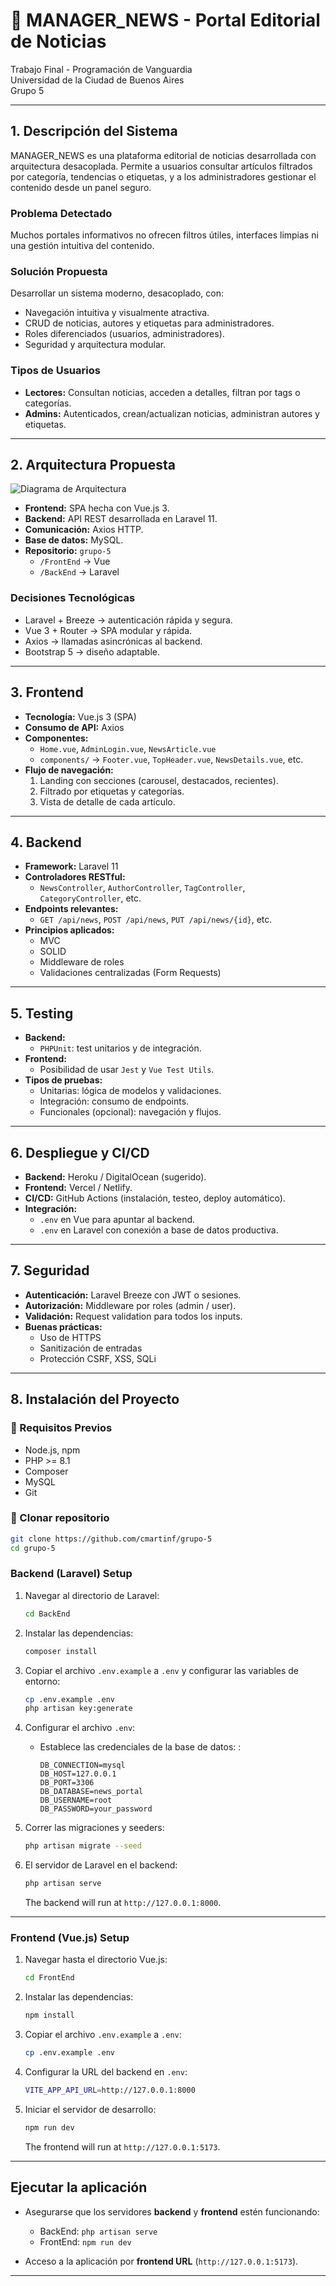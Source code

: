 # 📰 MANAGER_NEWS - Portal Editorial de Noticias

Trabajo Final - Programación de Vanguardia  
Universidad de la Ciudad de Buenos Aires  
Grupo 5  

---

## 1. Descripción del Sistema

MANAGER_NEWS es una plataforma editorial de noticias desarrollada con arquitectura desacoplada. Permite a usuarios consultar artículos filtrados por categoría, tendencias o etiquetas, y a los administradores gestionar el contenido desde un panel seguro.

### Problema Detectado
Muchos portales informativos no ofrecen filtros útiles, interfaces limpias ni una gestión intuitiva del contenido.

### Solución Propuesta
Desarrollar un sistema moderno, desacoplado, con:
- Navegación intuitiva y visualmente atractiva.
- CRUD de noticias, autores y etiquetas para administradores.
- Roles diferenciados (usuarios, administradores).
- Seguridad y arquitectura modular.

### Tipos de Usuarios
- **Lectores:** Consultan noticias, acceden a detalles, filtran por tags o categorías.
- **Admins:** Autenticados, crean/actualizan noticias, administran autores y etiquetas.

---

## 2. Arquitectura Propuesta

![Diagrama de Arquitectura](./docs/estructura.png)

- **Frontend:** SPA hecha con Vue.js 3.
- **Backend:** API REST desarrollada en Laravel 11.
- **Comunicación:** Axios HTTP.
- **Base de datos:** MySQL.
- **Repositorio:** `grupo-5`  
  - `/FrontEnd` → Vue  
  - `/BackEnd` → Laravel

### Decisiones Tecnológicas
- Laravel + Breeze → autenticación rápida y segura.
- Vue 3 + Router → SPA modular y rápida.
- Axios → llamadas asincrónicas al backend.
- Bootstrap 5 → diseño adaptable.

---

## 3. Frontend

- **Tecnología:** Vue.js 3 (SPA)
- **Consumo de API:** Axios
- **Componentes:**  
  - `Home.vue`, `AdminLogin.vue`, `NewsArticle.vue`  
  - `components/` → `Footer.vue`, `TopHeader.vue`, `NewsDetails.vue`, etc.
- **Flujo de navegación:**  
  1. Landing con secciones (carousel, destacados, recientes).
  2. Filtrado por etiquetas y categorías.
  3. Vista de detalle de cada artículo.

---

## 4. Backend

- **Framework:** Laravel 11
- **Controladores RESTful:**
  - `NewsController`, `AuthorController`, `TagController`, `CategoryController`, etc.
- **Endpoints relevantes:**
  - `GET /api/news`, `POST /api/news`, `PUT /api/news/{id}`, etc.
- **Principios aplicados:**  
  - MVC  
  - SOLID  
  - Middleware de roles  
  - Validaciones centralizadas (Form Requests)

---

## 5. Testing

- **Backend:**
  - `PHPUnit`: test unitarios y de integración.
- **Frontend:**
  - Posibilidad de usar `Jest` y `Vue Test Utils`.
- **Tipos de pruebas:**
  - Unitarias: lógica de modelos y validaciones.
  - Integración: consumo de endpoints.
  - Funcionales (opcional): navegación y flujos.

---

## 6. Despliegue y CI/CD

- **Backend:** Heroku / DigitalOcean (sugerido).
- **Frontend:** Vercel / Netlify.
- **CI/CD:** GitHub Actions (instalación, testeo, deploy automático).
- **Integración:**  
  - `.env` en Vue para apuntar al backend.
  - `.env` en Laravel con conexión a base de datos productiva.

---

## 7. Seguridad

- **Autenticación:** Laravel Breeze con JWT o sesiones.
- **Autorización:** Middleware por roles (admin / user).
- **Validación:** Request validation para todos los inputs.
- **Buenas prácticas:**  
  - Uso de HTTPS  
  - Sanitización de entradas  
  - Protección CSRF, XSS, SQLi  

---

## 8. Instalación del Proyecto

### 🔧 Requisitos Previos
- Node.js, npm
- PHP >= 8.1
- Composer
- MySQL
- Git

### 📁 Clonar repositorio
```bash
git clone https://github.com/cmartinf/grupo-5
cd grupo-5

```

### Backend (Laravel) Setup
1. Navegar al directorio de Laravel:
   ```bash
   cd BackEnd
   ```

2. Instalar las dependencias:
   ```bash
   composer install
   ```

3. Copiar el archivo `.env.example` a `.env` y configurar las variables de entorno:
   ```bash
   cp .env.example .env
   php artisan key:generate
   ```

4. Configurar el archivo `.env`:
   - Establece las credenciales de la base de datos: :
     ```
     DB_CONNECTION=mysql
     DB_HOST=127.0.0.1
     DB_PORT=3306
     DB_DATABASE=news_portal
     DB_USERNAME=root
     DB_PASSWORD=your_password
     ```

5. Correr las migraciones y seeders:
   ```bash
   php artisan migrate --seed
   ```

6. El servidor de Laravel en el backend:
   ```bash
   php artisan serve
   ```
   The backend will run at `http://127.0.0.1:8000`.

---

### Frontend (Vue.js) Setup
1. Navegar hasta el directorio Vue.js:
   ```bash
   cd FrontEnd
   ```

2. Instalar las dependencias:
   ```bash
   npm install
   ```

3. Copiar el archivo `.env.example` a `.env`:
   ```bash
   cp .env.example .env
   ```

4. Configurar la URL del backend en `.env`:
   ```bash
   VITE_APP_API_URL=http://127.0.0.1:8000
   ```

5. Iniciar el servidor de desarrollo:
   ```bash
   npm run dev
   ```
   The frontend will run at `http://127.0.0.1:5173`.

---

## Ejecutar la aplicación
- Asegurarse que los servidores **backend** y **frontend** estén funcionando:
  - BackEnd: `php artisan serve`
  - FrontEnd: `npm run dev`
  
- Acceso a la aplicación por **frontend URL** (`http://127.0.0.1:5173`).

---



